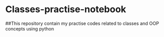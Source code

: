 # Classes-practise-notebook
##This repository contain my practise codes related to classes and OOP concepts using python 
